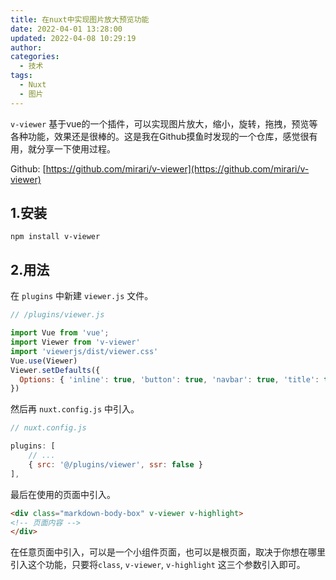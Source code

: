 ```yaml
---
title: 在nuxt中实现图片放大预览功能
date: 2022-04-01 13:28:00
updated: 2022-04-08 10:29:19
author: 
categories: 
  - 技术
tags: 
  - Nuxt
  - 图片
---
```





`v-viewer` 基于vue的一个插件，可以实现图片放大，缩小，旋转，拖拽，预览等各种功能，效果还是很棒的。这是我在Github摸鱼时发现的一个仓库，感觉很有用，就分享一下使用过程。

<!-- more -->

Github: [https://github.com/mirari/v-viewer](https://github.com/mirari/v-viewer)

## 1.安装

```shell
npm install v-viewer
```

## 2.用法

在 `plugins` 中新建 `viewer.js` 文件。

```js
// /plugins/viewer.js

import Vue from 'vue';
import Viewer from 'v-viewer'
import 'viewerjs/dist/viewer.css'
Vue.use(Viewer)
Viewer.setDefaults({
  Options: { 'inline': true, 'button': true, 'navbar': true, 'title': true, 'toolbar': true, 'tooltip': true, 'movable': true, 'zoomable': true, 'rotatable': true, 'scalable': true, 'transition': true, 'fullscreen': true, 'keyboard': true, 'url': 'data-source' }
})

```

然后再 `nuxt.config.js` 中引入。

```js
// nuxt.config.js

plugins: [
	// ...
	{ src: '@/plugins/viewer', ssr: false }
],

```

最后在使用的页面中引入。

```html
<div class="markdown-body-box" v-viewer v-highlight>
<!-- 页面内容 -->
</div>
```

在任意页面中引入，可以是一个小组件页面，也可以是根页面，取决于你想在哪里引入这个功能，只要将`class`, `v-viewer`, `v-highlight` 这三个参数引入即可。

